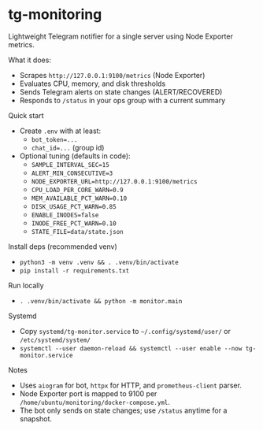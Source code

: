# tg-monitoring

Lightweight Telegram notifier for a single server using Node Exporter metrics.

What it does:
- Scrapes `http://127.0.0.1:9100/metrics` (Node Exporter)
- Evaluates CPU, memory, and disk thresholds
- Sends Telegram alerts on state changes (ALERT/RECOVERED)
- Responds to `/status` in your ops group with a current summary

Quick start
- Create `.env` with at least:
  - `bot_token=...`
  - `chat_id=...` (group id)
- Optional tuning (defaults in code):
  - `SAMPLE_INTERVAL_SEC=15`
  - `ALERT_MIN_CONSECUTIVE=3`
  - `NODE_EXPORTER_URL=http://127.0.0.1:9100/metrics`
  - `CPU_LOAD_PER_CORE_WARN=0.9`
  - `MEM_AVAILABLE_PCT_WARN=0.10`
  - `DISK_USAGE_PCT_WARN=0.85`
  - `ENABLE_INODES=false`
  - `INODE_FREE_PCT_WARN=0.10`
  - `STATE_FILE=data/state.json`

Install deps (recommended venv)
- `python3 -m venv .venv && . .venv/bin/activate`
- `pip install -r requirements.txt`

Run locally
- `. .venv/bin/activate && python -m monitor.main`

Systemd
- Copy `systemd/tg-monitor.service` to `~/.config/systemd/user/` or `/etc/systemd/system/`
- `systemctl --user daemon-reload && systemctl --user enable --now tg-monitor.service`

Notes
- Uses `aiogram` for bot, `httpx` for HTTP, and `prometheus-client` parser.
- Node Exporter port is mapped to 9100 per `/home/ubuntu/monitoring/docker-compose.yml`.
- The bot only sends on state changes; use `/status` anytime for a snapshot.
